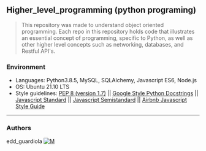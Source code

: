 ## Higher_level_programming (python programing)
 > This repository was made to understand object oriented programming. Each repo in this repository holds code that illustrates an essential concept of programming, specific to Python, as well as other higher level concepts such as networking, databases, and Restful API's.

### Environment
* Languages: Python3.8.5, MySQL, SQLAlchemy, Javascript ES6, Node.js
* OS: Ubuntu 21.10 LTS
* Style guidelines: [PEP 8 (version 1.7)](https://www.python.org/dev/peps/pep-0008/) || [Google Style Python Docstrings](http://sphinxcontrib-napoleon.readthedocs.io/en/latest/example_google.html) || [Javascript Standard](https://standardjs.com/rules.html) || [Javascript Semistandard](https://github.com/Flet/semistandard) || [Airbnb Javascript Style Guide](https://github.com/airbnb/javascript) 

---
### Authors
edd_guardiola [![M](https://upload.wikimedia.org/wikipedia/fr/thumb/c/c8/Twitter_Bird.svg/30px-Twitter_Bird.svg.png)](https://twitter.com/edd_guardiola)

